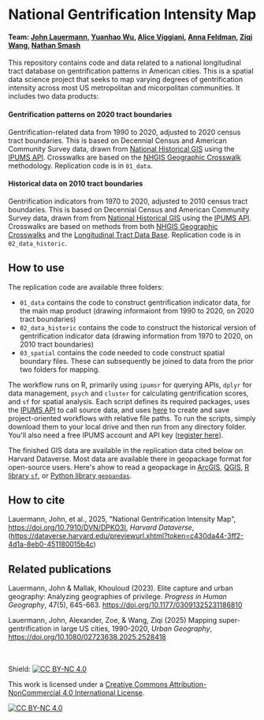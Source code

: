 # National Gentrification Intensity Map
#### Team: [John Lauermann](https://www.pratt.edu/people/john-lauermann/), [Yuanhao Wu](https://www.linkedin.com/in/yuanhao-wu-80603723a/), [Alice Viggiani](https://www.aliceviggiani.com/), [Anna Feldman](https://www.linkedin.com/in/annaelsafeldman/), [Ziqi Wang](https://www.linkedin.com/in/ziqi-wang-0623/), [Nathan Smash](https://www.linkedin.com/in/nathan-smash-b6b93a24a/)
This repository contains code and data related to a national longitudinal tract database on gentrification patterns in American cities. This is a spatial data science project that seeks to map varying degrees of gentrification intensity across most US metropolitan and micorpolitan communities. It includes two data products:

#### Gentrification patterns on 2020 tract boundaries
Gentrification-related data from 1990 to 2020, adjusted to 2020 census tract boundaries. This is based on Decennial Census and American Community Survey data, drawn from [National Historical GIS](https://www.nhgis.org/) using the [IPUMS API](ttps://developer.ipums.org/docs/v2/get-started/). Crosswalks are based on the [NHGIS Geographic Crosswalk](https://www.nhgis.org/geographic-crosswalks) methodology. Replication code is in `01_data`.

#### Historical data on 2010 tract boundaries
Gentrification indicators from 1970 to 2020, adjusted to 2010 census tract boundaries. This is based on Decennial Census and American Community Survey data, drawn from from [National Historical GIS](https://www.nhgis.org/) using the [IPUMS API](https://developer.ipums.org/docs/v2/get-started/). Crosswalks are based on methods from both [NHGIS Geographic Crosswalks](https://www.nhgis.org/geographic-crosswalks) and the [Longitudinal Tract Data Base](https://s4.ad.brown.edu/projects/diversity/researcher/bridging.htm). Replication code is in `02_data_historic`.


## How to use
The replication code are available three folders:
- `01_data` contains the code to construct gentrification indicator data, for the main map product (drawing informaiont from 1990 to 2020, on 2020 tract boundaries)
- `02_data_historic` contains the code to construct the historical version of gentrification indicator data (drawing information from 1970 to 2020, on 2010 tract boundaries)
- `03_spatial` contains the code needed to code construct spatial boundary files. These can subsequently be joined to data from the prior two folders for mapping.

The workflow runs on R, primarily using `ipumsr` for querying APIs, `dplyr` for data management, `psych` and `cluster` for calculating gentrification scores, and `sf` for spatial analysis. Each script defines its required packages, uses the [IPUMS API](https://developer.ipums.org/docs/v2/apiprogram/) to call source data, and uses [here](https://here.r-lib.org/) to create and save project-oriented workflows with relative file paths. To run the scripts, simply download them to your local drive and then run from any directory folder. You'll also need a free IPUMS account and API key ([register here](https://developer.ipums.org/docs/v2/get-started/)).  

The finished GIS data are available in the replication data cited below on Harvard Dataverse. Most data are available there in geopackage format for open-source users. Here's ahow to read a geopackage in [ArcGIS](https://pro.arcgis.com/en/pro-app/latest/help/data/databases/work-with-sqlite-databases-in-arcgis-pro.htm), [QGIS](https://learn.openwaterfoundation.org/owf-learn-geopackage/using-geopackage/qgis/), [R library `sf`](https://mapping-in-r-workshop.ryanpeek.org/02_import_export_gpkg), or [Python library `geopandas`](https://geopandas.org/en/stable/docs/user_guide/io.html).


## How to cite
Lauermann, John, et al., 2025, "National Gentrification Intensity Map", https://doi.org/10.7910/DVN/DPKO3I, _Harvard Dataverse_, (https://dataverse.harvard.edu/previewurl.xhtml?token=c430da44-3ff2-4d1a-8eb0-451180015b4c)

## Related publications
Lauermann, John & Mallak, Khouloud (2023). Elite capture and urban geography: Analyzing geographies of privilege. _Progress in Human Geography_, 47(5), 645-663. https://doi.org/10.1177/03091325231186810

Lauermann, John, Alexander, Zoe, & Wang, Ziqi (2025) Mapping super-gentrification in large US cities, 1990-2020, _Urban Geography_, https://doi.org/10.1080/02723638.2025.2528418
<br>
<br>
<br>

Shield: [![CC BY-NC 4.0][cc-by-nc-shield]][cc-by-nc]

This work is licensed under a
[Creative Commons Attribution-NonCommercial 4.0 International License][cc-by-nc].

[![CC BY-NC 4.0][cc-by-nc-image]][cc-by-nc]

[cc-by-nc]: https://creativecommons.org/licenses/by-nc/4.0/
[cc-by-nc-image]: https://licensebuttons.net/l/by-nc/4.0/88x31.png
[cc-by-nc-shield]: https://img.shields.io/badge/License-CC%20BY--NC%204.0-lightgrey.svg
